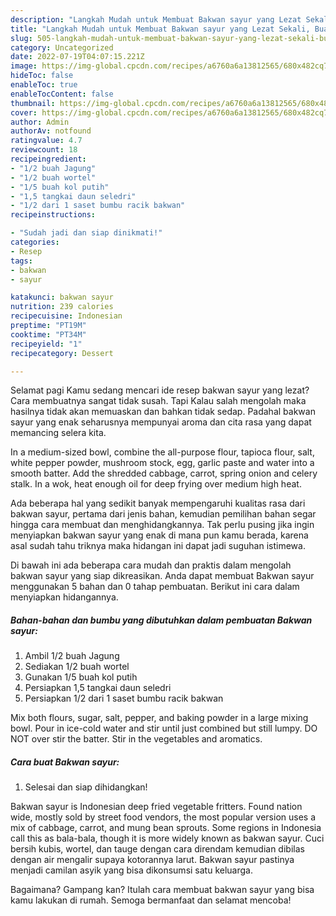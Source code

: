 ```yaml
---
description: "Langkah Mudah untuk Membuat Bakwan sayur yang Lezat Sekali, Buat Buka Puasa Enak"
title: "Langkah Mudah untuk Membuat Bakwan sayur yang Lezat Sekali, Buat Buka Puasa Enak"
slug: 505-langkah-mudah-untuk-membuat-bakwan-sayur-yang-lezat-sekali-buat-buka-puasa-enak
category: Uncategorized
date: 2022-07-19T04:07:15.221Z
image: https://img-global.cpcdn.com/recipes/a6760a6a13812565/680x482cq70/bakwan-sayur-foto-resep-utama.jpg
hideToc: false
enableToc: true
enableTocContent: false
thumbnail: https://img-global.cpcdn.com/recipes/a6760a6a13812565/680x482cq70/bakwan-sayur-foto-resep-utama.jpg
cover: https://img-global.cpcdn.com/recipes/a6760a6a13812565/680x482cq70/bakwan-sayur-foto-resep-utama.jpg
author: Admin
authorAv: notfound
ratingvalue: 4.7
reviewcount: 18
recipeingredient:
- "1/2 buah Jagung"
- "1/2 buah wortel"
- "1/5 buah kol putih"
- "1,5 tangkai daun seledri"
- "1/2 dari 1 saset bumbu racik bakwan"
recipeinstructions:

- "Sudah jadi dan siap dinikmati!"
categories:
- Resep
tags:
- bakwan
- sayur

katakunci: bakwan sayur 
nutrition: 239 calories
recipecuisine: Indonesian
preptime: "PT19M"
cooktime: "PT34M"
recipeyield: "1"
recipecategory: Dessert

---
```



Selamat pagi Kamu sedang mencari ide resep bakwan sayur yang lezat? Cara membuatnya sangat tidak susah. Tapi Kalau salah mengolah maka hasilnya tidak akan memuaskan dan bahkan tidak sedap. Padahal bakwan sayur yang enak seharusnya mempunyai aroma dan cita rasa yang dapat memancing selera kita.


In a medium-sized bowl, combine the all-purpose flour, tapioca flour, salt, white pepper powder, mushroom stock, egg, garlic paste and water into a smooth batter. Add the shredded cabbage, carrot, spring onion and celery stalk. In a wok, heat enough oil for deep frying over medium high heat.

Ada beberapa hal yang sedikit banyak mempengaruhi kualitas rasa dari bakwan sayur, pertama dari jenis bahan, kemudian pemilihan bahan segar hingga cara membuat dan menghidangkannya. Tak perlu pusing jika ingin menyiapkan bakwan sayur yang enak di mana pun kamu berada, karena asal sudah tahu triknya maka hidangan ini dapat jadi suguhan istimewa.


Di bawah ini ada beberapa cara mudah dan praktis dalam mengolah bakwan sayur yang siap dikreasikan. Anda dapat membuat Bakwan sayur menggunakan 5 bahan dan 0 tahap pembuatan. Berikut ini cara dalam menyiapkan hidangannya.

<!--inarticleads1-->

##### Bahan-bahan dan bumbu yang dibutuhkan dalam pembuatan Bakwan sayur:

1. Ambil 1/2 buah Jagung
1. Sediakan 1/2 buah wortel
1. Gunakan 1/5 buah kol putih
1. Persiapkan 1,5 tangkai daun seledri
1. Persiapkan 1/2 dari 1 saset bumbu racik bakwan


Mix both flours, sugar, salt, pepper, and baking powder in a large mixing bowl. Pour in ice-cold water and stir until just combined but still lumpy. DO NOT over stir the batter. Stir in the vegetables and aromatics. 

<!--inarticleads2-->

##### Cara buat Bakwan sayur:


1. Selesai dan siap dihidangkan!

Bakwan sayur is Indonesian deep fried vegetable fritters. Found nation wide, mostly sold by street food vendors, the most popular version uses a mix of cabbage, carrot, and mung bean sprouts. Some regions in Indonesia call this as bala-bala, though it is more widely known as bakwan sayur. Cuci bersih kubis, wortel, dan tauge dengan cara direndam kemudian dibilas dengan air mengalir supaya kotorannya larut. Bakwan sayur pastinya menjadi camilan asyik yang bisa dikonsumsi satu keluarga. 

Bagaimana? Gampang kan? Itulah cara membuat bakwan sayur yang bisa kamu lakukan di rumah. Semoga bermanfaat dan selamat mencoba!
